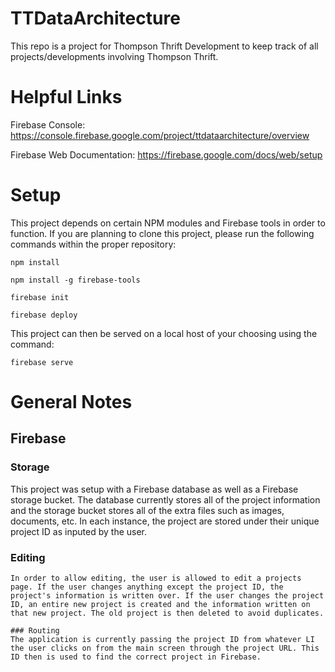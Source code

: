 # TTDataArchitecture
This repo is a project for Thompson Thrift Development to keep track of all projects/developments involving Thompson Thrift.

# Helpful Links 

Firebase Console:
https://console.firebase.google.com/project/ttdataarchitecture/overview

Firebase Web Documentation:
https://firebase.google.com/docs/web/setup

# Setup 

This project depends on certain NPM modules and Firebase tools in order to function. If you are planning to clone this project, please run the following commands within the proper repository:

  `npm install`
  
  `npm install -g firebase-tools`
  
  `firebase init`
  
  `firebase deploy`
  
  
 This project can then be served on a local host of your choosing using the command:
 
  `firebase serve`
  
  
  # General Notes
  
  ## Firebase
  
  ### Storage
   This project was setup with a Firebase database as well as a Firebase storage bucket. The database currently stores all of the project information and the storage bucket stores all of the extra files such as images, documents, etc. In each instance, the project are stored under their unique project ID as inputed by the user. 
   
   ### Editing
    In order to allow editing, the user is allowed to edit a projects page. If the user changes anything except the project ID, the project's information is written over. If the user changes the project ID, an entire new project is created and the information written on that new project. The old project is then deleted to avoid duplicates.
    
    ### Routing 
    The application is currently passing the project ID from whatever LI the user clicks on from the main screen through the project URL. This ID then is used to find the correct project in Firebase.
  
